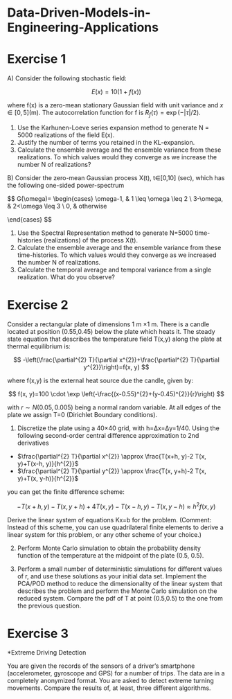 # Data-Driven-Models-in-Engineering-Applications


# Exercise 1

A) Consider the following stochastic field: 

$$
E(x)=10(1+f(x))
$$

where f(x) is a zero-mean stationary Gaussian field with unit variance and $x \in[0,5]$(m). The autocorrelation function for f is $R_{f}(\tau)=\exp (-|\tau| / 2)$.

1. Use the Karhunen-Loeve series expansion method to generate N = 5000 realizations of the field E(x). 
2. Justify the number of terms you retained in the KL-expansion.
3. Calculate the ensemble average and the ensemble variance from these realizations. To which values would they converge as we increase the number N of realizations?

B) Consider the zero-mean Gaussian process X(t), t∈[0,10] (sec),  which has the following one-sided power-spectrum

$$
G(\omega)= 
\begin{cases} 
\omega-1, 
& 1 \leq \omega \leq 2 \\ 3-\omega, 
& 2<\omega \leq 3 \\ 0, 
&  otherwise 

\end{cases}
$$

1. Use the Spectral Representation method to generate N=5000 time-histories (realizations) of the process X(t).
2. Calculate the ensemble average and the ensemble variance from these time-histories. To which values would they converge as we increased the number N of realizations.
3. Calculate the temporal average and temporal variance from a single realization. What do you observe?




# Exercise 2

Consider a rectangular plate of dimensions 1 m ×1 m. There is a candle located at position (0.55,0.45) below the plate which heats it. The steady state equation that describes the temperature field T(x,y) along the plate at thermal equilibrium is:

$$
-\left(\frac{\partial^{2} T}{\partial x^{2}}+\frac{\partial^{2} T}{\partial y^{2}}\right)=f(x, y)
$$

where f(x,y) is the external heat source due the candle, given by:

$$
f(x, y)=100 \cdot \exp \left(-\frac{(x-0.55)^{2}+(y-0.45)^{2}}{r}\right)
$$

with $r \sim N(0.05,0.005)$ being a normal random variable. 
At all edges of the plate we assign T=0 (Dirichlet Boundary conditions).

1. 	Discretize the plate using a 40×40 grid, with h=Δx=Δy=1/40. Using the following second-order central difference approximation to 2nd derivatives

- $\frac{\partial^{2} T}{\partial x^{2}} \approx \frac{T(x+h, y)-2 T(x, y)+T(x-h, y)}{h^{2}}$
- $\frac{\partial^{2} T}{\partial y^{2}} \approx \frac{T(x, y+h)-2 T(x, y)+T(x, y-h)}{h^{2}}$

you can get the finite difference scheme:

$$
-T(x+h, y)-T(x, y+h)+4 T(x, y)-T(x-h, y)-T(x, y-h) \approx h^{2} f(x, y)
$$

Derive the linear system of equations Kx=b for the problem. (Comment: Instead of this scheme, you can use quadrilateral finite elements to derive a linear system for this problem, or any other scheme of your choice.)

2. Perform Monte Carlo simulation to obtain the probability density function of the temperature at the midpoint of the plate (0.5, 0.5).

3. Perform a small number of deterministic simulations for different values of r, and use these solutions as your initial data set. Implement the PCA/POD method to reduce the dimensionality of the linear system that describes the problem and perform the Monte Carlo simulation on the reduced system. Compare the pdf of T at point (0.5,0.5) to the one from the previous question.


# Exercise 3

*Extreme Driving Detection

You are given the records of the sensors of a driver’s smartphone (accelerometer, gyroscope and GPS) for a number of trips. The data are in a completely anonymized format.
You are asked to detect extreme turning movements. Compare the results of, at least, three different algorithms.

